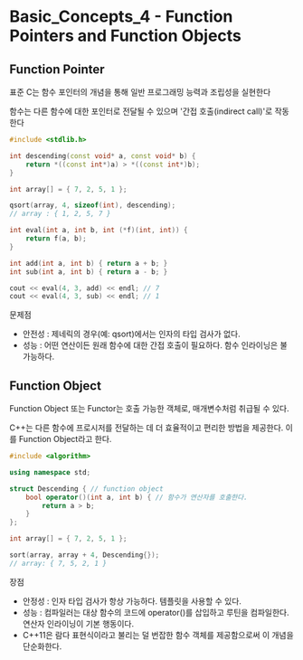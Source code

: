 # Basic_Concepts_4 - Function Pointers and Function Objects

## Function Pointer

표준 C는 함수 포인터의 개념을 통해 일반 프로그래밍 능력과 조립성을 실현한다

함수는 다른 함수에 대한 포인터로 전달될 수 있으며 '간접 호출(indirect call)'로 작동한다

```cpp
#include <stdlib.h>

int descending(const void* a, const void* b) {
    return *((const int*)a) > *((const int*)b);
}

int array[] = { 7, 2, 5, 1 };

qsort(array, 4, sizeof(int), descending);
// array : { 1, 2, 5, 7 }
```

```cpp
int eval(int a, int b, int (*f)(int, int)) {
    return f(a, b);
}

int add(int a, int b) { return a + b; }
int sub(int a, int b) { return a - b; }

cout << eval(4, 3, add) << endl; // 7
cout << eval(4, 3, sub) << endl; // 1
```

문제점

- 안전성 : 제네릭의 경우(예: qsort)에서는 인자의 타입 검사가 없다.
- 성능 : 어떤 연산이든 원래 함수에 대한 간접 호출이 필요하다. 함수 인라이닝은 불가능하다.

## Function Object

Function Object 또는 Functor는 호출 가능한 객체로, 매개변수처럼 취급될 수 있다.

C++는 다른 함수에 프로시저를 전달하는 데 더 효율적이고 편리한 방법을 제공한다. 이를 Function Object라고 한다.

```cpp
#include <algorithm>

using namespace std;

struct Descending { // function object
    bool operator()(int a, int b) { // 함수가 연산자를 호출한다.
        return a > b;
    }
};

int array[] = { 7, 2, 5, 1 };

sort(array, array + 4, Descending{});
// array: { 7, 5, 2, 1 }
```

장점

- 안정성 : 인자 타입 검사가 항상 가능하다. 템플릿을 사용할 수 있다.
- 성능 : 컴파일러는 대상 함수의 코드에 operator()를 삽입하고 루틴을 컴파일한다. 연산자 인라이닝이 기본 행동이다.
- C++11은 람다 표현식이라고 불리는 덜 번잡한 함수 객체를 제공함으로써 이 개념을 단순화한다.